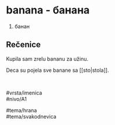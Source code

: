 # banana - банана

1. банан

## Rečenice

Kupila sam zrelu bananu za užinu.

Deca su pojela sve banane sa [[sto|stola]].

<br>

#vrsta/imenica  
#nivo/A1  

#tema/hrana  
#tema/svakodnevica  
